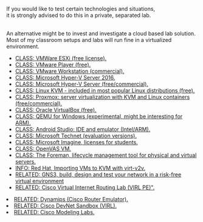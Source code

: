 <html>
<body>
<p class="blabla">
If you would like to test certain technologies and situations,<br>
it is strongly advised to do this in a private, separated lab.<br><br>

An alternative might be to invest and investigate a cloud based lab solution.<br>
Most of my classroom setups and labs will run fine in a virtualized environment.<br>

<ul class="blablalisting">
<li><a href="https://www.vmware.com/go/get-free-esxi">CLASS: VMWare ESXi (free license).</a></li>
<li><a href="http://www.vmware.com/go/tryplayer">CLASS: VMware Player (free).</a></li>
<li><a href="http://www.vmware.com/be/products/workstation.html">CLASS: VMware Workstation (commercial).</li>
<li><a href="https://technet.microsoft.com/hyper-v-server-docs/Hyper-V-Server-2016">CLASS: Microsoft Hyper-V Server 2016.</a></li>
<li><a href="https://technet.microsoft.com/en-us/library/hh833684(v=ws.11).aspx">CLASS: Microsoft Hyper-V Server (free/commercial).</a></li>
<li><a href="http://www.linux-kvm.org">CLASS: Linux KVM - included in most popular Linux distributions (free).</li>
<li><a href="http://www.proxmox.com">CLASS: Proxmox: server virtualization with KVM and Linux containers (free/commercial).</a></li>
<li><a href="https://www.virtualbox.org">CLASS: Oracle VirtualBox (free).</a></li>
<li><a href="https://qemu.weilnetz.de">CLASS: QEMU for Windows (experimental, might be interesting for ARM).</a></li>
<li><a href="https://developer.android.com/studio/index.html">CLASS: Android Studio: IDE and emulator (Intel/ARM).</a></li>
<li><a href="https://www.microsoft.com/en-us/evalcenter">CLASS: Microsoft Technet (evaluation versions).</a></li>
<li><a href="https://imagine.microsoft.com/en-us">CLASS: Microsoft Imagine, licenses for students.</a></li>
<li><a href="http://www.openvas.org/vm.html">CLASS: OpenVAS VM.</a></li>
<li><a href="https://www.theforeman.org/">CLASS: The Foreman, lifecycle management tool for physical and virtual servers.</a></li>
<li><a href="https://www.redhat.com/en/blog/importing-vms-kvm-virt-v2v?utm_medium=Email&utm_campaign=weekly&sc_cid=701f2000000ZyfwAAC">INFO: Red Hat, Importing VMs to KVM with virt-v2v.</a></li>
<li><a href="https://www.gns3.com/software">RELATED: GNS3, build, design and test your network in a risk-free virtual environment</a></li>
<li><a href="https://learningnetwork.cisco.com/s/virl">RELATED: Cisco Virtual Internet Routing Lab (VIRL PE)".</a></li>
</ul>
<li><a href="https://github.com/GNS3/dynamips">RELATED: Dynamips (Cisco Router Emulator).</a></li>
<li><a href="https://developer.cisco.com/sandbox.html">RELATED: Cisco DevNet Sandbox (VIRL).</a></li>
<li><a href="https://www.cisco.com/c/en/us/products/cloud-systems-management/modeling-labs/index.html">RELATED: Cisco Modeling Labs.</a></li>
</p>
</body>
</html>
